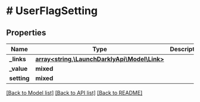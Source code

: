 # # UserFlagSetting

## Properties

Name | Type | Description | Notes
------------ | ------------- | ------------- | -------------
**_links** | [**array<string,\LaunchDarklyApi\Model\Link>**](Link.md) |  |
**_value** | **mixed** |  |
**setting** | **mixed** |  |

[[Back to Model list]](../../README.md#models) [[Back to API list]](../../README.md#endpoints) [[Back to README]](../../README.md)
